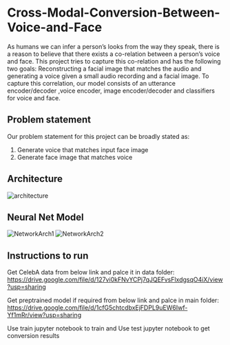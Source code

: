 # Cross-Modal-Conversion-Between-Voice-and-Face

As humans we can infer a person’s looks from the way they speak, there
is a reason to believe that there exists a co-relation between a person’s
voice and face. This project tries to capture this co-relation and has
the following two goals: Reconstructing a facial image that matches the
audio and generating a voice given a small audio recording and a facial
image. To capture this correlation, our model consists of an utterance
encoder/decoder ,voice encoder, image encoder/decoder and classifiers for
voice and face.


## Problem statement
Our problem statement for this project can be broadly stated as:
1. Generate voice that matches input face image
2. Generate face image that matches voice

## Architecture
![architecture](https://user-images.githubusercontent.com/46570073/103434957-700e4500-4bd6-11eb-8d04-23bdc936cd7a.jpg)

## Neural Net Model
![NetworkArch1](https://user-images.githubusercontent.com/46570073/103434971-8f0cd700-4bd6-11eb-8a2c-9ce9beb85670.jpg)
![NetworkArch2](https://user-images.githubusercontent.com/46570073/103434973-93d18b00-4bd6-11eb-9c20-2556f8548ef9.jpg)

## Instructions to run
Get CelebA data from below link and palce it in data folder:
https://drive.google.com/file/d/127vi0kFNvYCPj7qJQEFvsFlxdgsqO4iX/view?usp=sharing

Get preptrained model if required from below link and palce in main folder:
https://drive.google.com/file/d/1cfG5chtcdbxEjFDPL9uEW6Iwf-Yf1mRr/view?usp=sharing

Use train jupyter notebook to train
and Use test jupyter notebook to get conversion results
